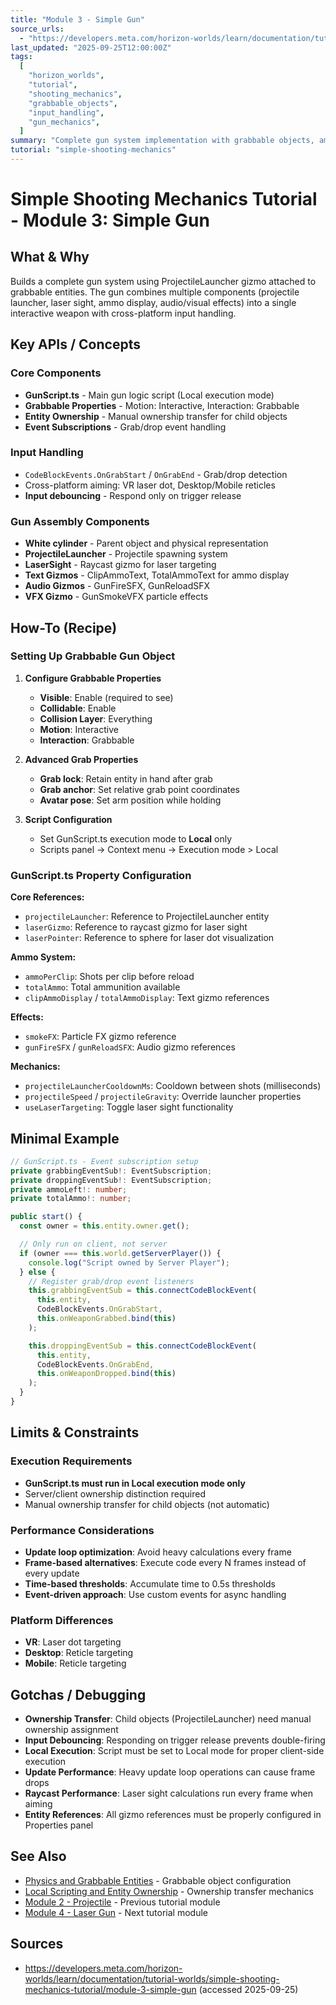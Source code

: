 ```yaml
---
title: "Module 3 - Simple Gun"
source_urls:
  - "https://developers.meta.com/horizon-worlds/learn/documentation/tutorial-worlds/simple-shooting-mechanics-tutorial/module-3-simple-gun"
last_updated: "2025-09-25T12:00:00Z"
tags:
  [
    "horizon_worlds",
    "tutorial",
    "shooting_mechanics",
    "grabbable_objects",
    "input_handling",
    "gun_mechanics",
  ]
summary: "Complete gun system implementation with grabbable objects, ammo management, laser sight, and cross-platform input handling."
tutorial: "simple-shooting-mechanics"
---
```


# Simple Shooting Mechanics Tutorial - Module 3: Simple Gun

## What & Why

Builds a complete gun system using ProjectileLauncher gizmo attached to grabbable entities. The gun combines multiple components (projectile launcher, laser sight, ammo display, audio/visual effects) into a single interactive weapon with cross-platform input handling.

## Key APIs / Concepts

### Core Components

- **GunScript.ts** - Main gun logic script (Local execution mode)
- **Grabbable Properties** - Motion: Interactive, Interaction: Grabbable
- **Entity Ownership** - Manual ownership transfer for child objects
- **Event Subscriptions** - Grab/drop event handling

### Input Handling

- `CodeBlockEvents.OnGrabStart` / `OnGrabEnd` - Grab/drop detection
- Cross-platform aiming: VR laser dot, Desktop/Mobile reticles
- **Input debouncing** - Respond only on trigger release

### Gun Assembly Components

- **White cylinder** - Parent object and physical representation
- **ProjectileLauncher** - Projectile spawning system
- **LaserSight** - Raycast gizmo for laser targeting
- **Text Gizmos** - ClipAmmoText, TotalAmmoText for ammo display
- **Audio Gizmos** - GunFireSFX, GunReloadSFX
- **VFX Gizmo** - GunSmokeVFX particle effects

## How-To (Recipe)

### Setting Up Grabbable Gun Object

1. **Configure Grabbable Properties**

   - **Visible**: Enable (required to see)
   - **Collidable**: Enable
   - **Collision Layer**: Everything
   - **Motion**: Interactive
   - **Interaction**: Grabbable

2. **Advanced Grab Properties**

   - **Grab lock**: Retain entity in hand after grab
   - **Grab anchor**: Set relative grab point coordinates
   - **Avatar pose**: Set arm position while holding

3. **Script Configuration**
   - Set GunScript.ts execution mode to **Local** only
   - Scripts panel → Context menu → Execution mode > Local

### GunScript.ts Property Configuration

**Core References:**

- `projectileLauncher`: Reference to ProjectileLauncher entity
- `laserGizmo`: Reference to raycast gizmo for laser sight
- `laserPointer`: Reference to sphere for laser dot visualization

**Ammo System:**

- `ammoPerClip`: Shots per clip before reload
- `totalAmmo`: Total ammunition available
- `clipAmmoDisplay` / `totalAmmoDisplay`: Text gizmo references

**Effects:**

- `smokeFX`: Particle FX gizmo reference
- `gunFireSFX` / `gunReloadSFX`: Audio gizmo references

**Mechanics:**

- `projectileLauncherCooldownMs`: Cooldown between shots (milliseconds)
- `projectileSpeed` / `projectileGravity`: Override launcher properties
- `useLaserTargeting`: Toggle laser sight functionality

## Minimal Example

```typescript
// GunScript.ts - Event subscription setup
private grabbingEventSub!: EventSubscription;
private droppingEventSub!: EventSubscription;
private ammoLeft!: number;
private totalAmmo!: number;

public start() {
  const owner = this.entity.owner.get();

  // Only run on client, not server
  if (owner === this.world.getServerPlayer()) {
    console.log("Script owned by Server Player");
  } else {
    // Register grab/drop event listeners
    this.grabbingEventSub = this.connectCodeBlockEvent(
      this.entity,
      CodeBlockEvents.OnGrabStart,
      this.onWeaponGrabbed.bind(this)
    );

    this.droppingEventSub = this.connectCodeBlockEvent(
      this.entity,
      CodeBlockEvents.OnGrabEnd,
      this.onWeaponDropped.bind(this)
    );
  }
}
```

## Limits & Constraints

### Execution Requirements

- **GunScript.ts must run in Local execution mode only**
- Server/client ownership distinction required
- Manual ownership transfer for child objects (not automatic)

### Performance Considerations

- **Update loop optimization**: Avoid heavy calculations every frame
- **Frame-based alternatives**: Execute code every N frames instead of every update
- **Time-based thresholds**: Accumulate time to 0.5s thresholds
- **Event-driven approach**: Use custom events for async handling

### Platform Differences

- **VR**: Laser dot targeting
- **Desktop**: Reticle targeting
- **Mobile**: Reticle targeting

## Gotchas / Debugging

- **Ownership Transfer**: Child objects (ProjectileLauncher) need manual ownership assignment
- **Input Debouncing**: Responding on trigger release prevents double-firing
- **Local Execution**: Script must be set to Local mode for proper client-side execution
- **Update Performance**: Heavy update loop operations can cause frame drops
- **Raycast Performance**: Laser sight calculations run every frame when aiming
- **Entity References**: All gizmo references must be properly configured in Properties panel

## See Also

- [Physics and Grabbable Entities](../../physics-grabbable-entities.md) - Grabbable object configuration
- [Local Scripting and Entity Ownership](../../local-scripting-ownership.md) - Ownership transfer mechanics
- [Module 2 - Projectile](./02-projectile.md) - Previous tutorial module
- [Module 4 - Laser Gun](./04-laser-gun.md) - Next tutorial module

## Sources

- https://developers.meta.com/horizon-worlds/learn/documentation/tutorial-worlds/simple-shooting-mechanics-tutorial/module-3-simple-gun (accessed 2025-09-25)
